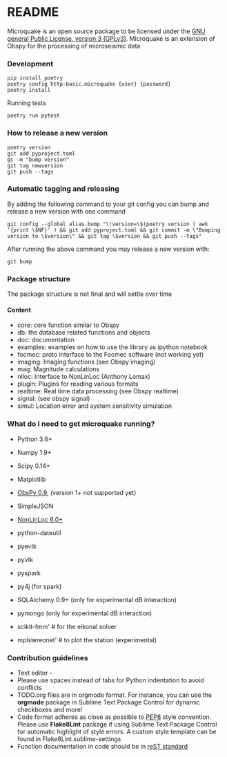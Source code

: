 # README #

Microquake is an open source package to be licensed under the [GNU general Public License, version 3 (GPLv3)](http://www.gnu.org/licenses/gpl-3.0.html). Microquake is an extension of Obspy for the processing of microseismic data

### Development

```
pip install poetry
poetry config http-basic.microquake {user} {password}
poetry install
```

Running tests

```
poetry run pytest
```

### How to release a new version

```
poetry version
git add pyproject.toml
gc -m "bump version"
git tag newversion
git push --tags
```

### Automatic tagging and releasing

By adding the following command to your git config you can bump and release a new version with one command

```
git config --global alias.bump "\!version=\$(poetry version | awk '{print \$NF}' ) && git add pyproject.toml && git commit -m \"Bumping version to \$version\" && git tag \$version && git push --tags"
```

After running the above command you may release a new version with:

```
git bump
```

### Package structure ###

The package structure is not final and will settle over time

#### Content ####

* core: core function similar to Obspy
* db: the database related functions and objects
* doc: documentation
* examples: examples on how to use the library as ipython notebook
* focmec: proto interface to the Focmec software (not working yet)
* imaging: Imaging functions (see Obspy imaging)
* mag: Magnitude calculations
* nlloc: Interface to NonLinLoc (Anthony Lomax)
* plugin: Plugins for reading various formats
* realtime: Real time data processing (see Obspy realtime)
* signal: (see obspy signal)
* simul: Location error and system sensitivity simulation

### What do I need to get microquake running? ###

* Python 3.6+
* Numpy 1.9+
* Scipy 0.14+
* Matplotlib
* [ObsPy 0.9](http://docs.obspy.org/index.html), (version 1+ not supported yet)
* SimpleJSON
* [NonLinLoc 6.0+](http://alomax.free.fr/nlloc/)
* python-dateutil

* pyevtk
* pyvtk
* pyspark
* py4j (for spark)
* SQLAlchemy 0.9+ (only for experimental dB interaction)
* pymongo (only for experimental dB interaction)
* scikit-fmm'  # for the eikonal solver
* mplstereonet' # to plot the station (experimental)

### Contribution guidelines ###

* Text editor - 
* Please use spaces instead of tabs for Python indentation to avoid conflicts
* TODO.org files are in orgmode format. For instance, you can use the **orgmode** package in Sublime Text Package Control for dynamic checkboxes and more!
* Code format adheres as close as possible to [PEP8](https://www.python.org/dev/peps/pep-0008/) style convention. Please use **Flake8Lint** package if using Sublime Text Package Control for automatic highlight of style errors. A custom style template can be found in Flake8Lint.sublime-settings
* Function documentation in code should be in [reST standard](http://stackoverflow.com/questions/5334531/python-documentation-standard-for-docstring)

